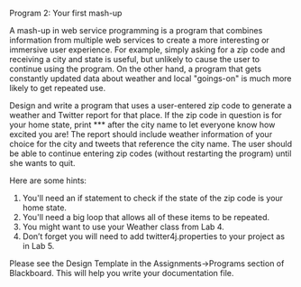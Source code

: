 Program 2: Your first mash-up

A mash-up in web service programming is a program that combines information from 
multiple web services to create a more interesting or immersive user experience. 
For example, simply asking for a zip code and receiving a city and state is 
useful, but unlikely to cause the user to continue using the program. On the 
other hand, a program that gets constantly updated data about weather and local 
"goings-on" is much more likely to get repeated use.

Design and write a program that uses a user-entered zip code to generate a 
weather and Twitter report for that place. If the zip code in question is for 
your home state, print *** after the city name to let everyone know how excited 
you are! The report should include weather information of your choice for the 
city and tweets that reference the city name. The user should be able to 
continue entering zip codes (without restarting the program) until she wants to 
quit.

Here are some hints: 

1. You'll need an if statement to check if the state of the zip code is your home state.
2. You'll need a big loop that allows all of these items to be repeated.
3. You might want to use your Weather class from Lab 4.
4. Don’t forget you will need to add twitter4j.properties to your project as in Lab 5.

Please see the Design Template in the Assignments->Programs section of Blackboard. 
This will help you write your documentation file.
